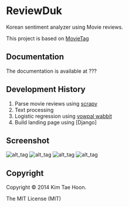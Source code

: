 ReviewDuk
=========

Korean sentiment analyzer using Movie reviews.

This project is based on [MovieTag](https://github.com/carpedm20/movietag)


Documentation
-------------

The documentation is available at ???


Development History
-------------------

1. Parse movie reviews using [scrapy](http://scrapy.org/)
2. Text processing
3. Logistic regression using [vowpal wabbit](https://github.com/JohnLangford/vowpal_wabbit)
4. Build landing page using [Django]


Screenshot
----------

![alt_tag](https://raw.githubusercontent.com/carpedm20/reviewduk/master/demo/1.png)
![alt_tag](https://raw.githubusercontent.com/carpedm20/reviewduk/master/demo/2.png)
![alt_tag](https://raw.githubusercontent.com/carpedm20/reviewduk/master/demo/3.png)
![alt_tag](https://raw.githubusercontent.com/carpedm20/reviewduk/master/demo/4.png)


Copyright
---------

Copyright © 2014 Kim Tae Hoon.

The MIT License (MIT)
